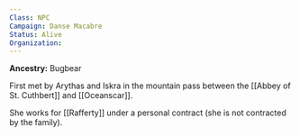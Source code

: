 ```yaml
---
Class: NPC
Campaign: Danse Macabre
Status: Alive
Organization:
---
```

**Ancestry:** Bugbear

First met by Arythas and Iskra in the mountain pass between the [[Abbey of St. Cuthbert]] and [[Oceanscar]].

She works for [[Rafferty]] under a personal contract (she is not contracted by the family).
